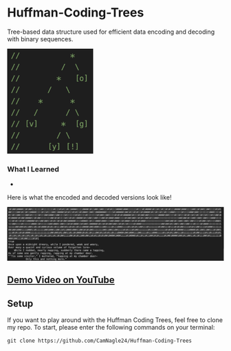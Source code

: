 # Huffman-Coding-Trees
Tree-based data structure used for efficient data encoding and decoding with binary sequences.

<img src="assets/HuffmanCodeTree.png" width="200">

### What I Learned
- 

Here is what the encoded and decoded versions look like!

<img src="assets/HuffmanEncode.png" width="600">

## <a href="https://www.youtube.com/watch?v=UNz9k9E9IWM"> Demo Video on YouTube </a>

## Setup

If you want to play around with the Huffman Coding Trees, feel free to clone my repo. To start, please enter the following commands on your terminal:

```
git clone https://github.com/CamNagle24/Huffman-Coding-Trees
```

